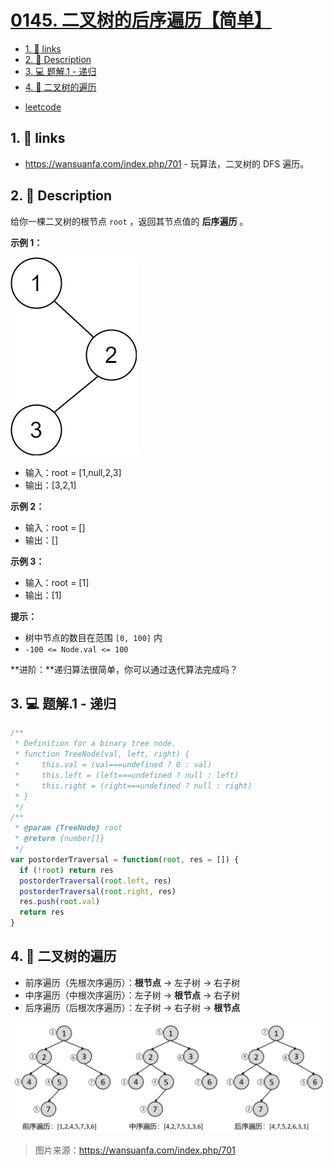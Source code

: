 # [0145. 二叉树的后序遍历【简单】](https://github.com/Tdahuyou/leetcode/tree/main/0145.%20%E4%BA%8C%E5%8F%89%E6%A0%91%E7%9A%84%E5%90%8E%E5%BA%8F%E9%81%8D%E5%8E%86%E3%80%90%E7%AE%80%E5%8D%95%E3%80%91)

<!-- region:toc -->
- [1. 🔗 links](#1--links)
- [2. 📝 Description](#2--description)
- [3. 💻 题解.1 - 递归](#3--题解1---递归)
- [4. 📒 二叉树的遍历](#4--二叉树的遍历)
<!-- endregion:toc -->
- [leetcode](https://leetcode.cn/problems/binary-tree-postorder-traversal)



## 1. 🔗 links

- https://wansuanfa.com/index.php/701 - 玩算法，二叉树的 DFS 遍历。


## 2. 📝 Description

给你一棵二叉树的根节点 `root` ，返回其节点值的 **后序遍历** 。

**示例 1：**

![](assets/2024-09-25-17-02-44.png)

- 输入：root = [1,null,2,3]
- 输出：[3,2,1]

**示例 2：**

- 输入：root = []
- 输出：[]

**示例 3：**

- 输入：root = [1]
- 输出：[1]

**提示：**

- 树中节点的数目在范围 `[0, 100]` 内
- `-100 <= Node.val <= 100`

**进阶：**递归算法很简单，你可以通过迭代算法完成吗？

## 3. 💻 题解.1 - 递归

```javascript
/**
 * Definition for a binary tree node.
 * function TreeNode(val, left, right) {
 *     this.val = (val===undefined ? 0 : val)
 *     this.left = (left===undefined ? null : left)
 *     this.right = (right===undefined ? null : right)
 * }
 */
/**
 * @param {TreeNode} root
 * @return {number[]}
 */
var postorderTraversal = function(root, res = []) {
  if (!root) return res
  postorderTraversal(root.left, res)
  postorderTraversal(root.right, res)
  res.push(root.val)
  return res
}
```

## 4. 📒 二叉树的遍历

- 前序遍历（先根次序遍历）：**根节点** -> 左子树 -> 右子树
- 中序遍历（中根次序遍历）：左子树 -> **根节点** -> 右子树
- 后序遍历（后根次序遍历）：左子树 -> 右子树 -> **根节点**

![](assets/2024-09-25-17-01-44.png)

> 图片来源：https://wansuanfa.com/index.php/701











